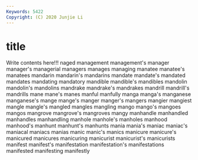 ```yaml
---
Keywords: 5422
Copyright: (C) 2020 Junjie Li
---
```


# title

Write contents here!!!
naged
management 
management's 
manager 
manager's 
managerial 
managers 
manages 
managing 
manatee 
manatee's
manatees 
mandarin 
mandarin's 
mandarins 
mandate 
mandate's 
mandated 
mandates 
mandating 
mandatory
mandible 
mandible's 
mandibles 
mandolin 
mandolin's 
mandolins 
mandrake 
mandrake's 
mandrakes 
mandrill
mandrill's 
mandrills 
mane 
mane's 
manes 
manful 
manfully 
manga 
manga's 
manganese
manganese's 
mange 
mange's 
manger 
manger's 
mangers 
mangier 
mangiest 
mangle 
mangle's
mangled 
mangles 
mangling 
mango 
mango's 
mangoes 
mangos 
mangrove 
mangrove's 
mangroves
mangy 
manhandle 
manhandled 
manhandles 
manhandling 
manhole 
manhole's 
manholes 
manhood 
manhood's
manhunt 
manhunt's 
manhunts 
mania 
mania's 
maniac 
maniac's 
maniacal 
maniacs 
manias
manic 
manic's 
manics 
manicure 
manicure's 
manicured 
manicures 
manicuring 
manicurist 
manicurist's
manicurists 
manifest 
manifest's 
manifestation 
manifestation's 
manifestations 
manifested 
manifesting 
manifestly 

